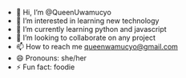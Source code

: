 - 👋 Hi, I’m @QueenUwamucyo
- 👀 I’m interested in learning new technology
- 🌱 I’m currently learning python and javascript 
- 💞️ I’m looking to collaborate on any project
- 📫 How to reach me queenwamucyo@gmail.com
- 😄 Pronouns: she/her
- ⚡ Fun fact: foodie

<!---
QueenUwamucyo/QueenUwamucyo is a ✨ special ✨ repository because its `README.md` (this file) appears on your GitHub profile.
You can click the Preview link to take a look at your changes.
--->
